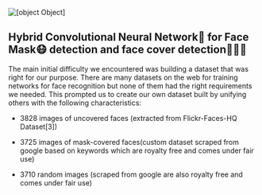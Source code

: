 ![[object Object]](https://socialify.git.ci/CodeBreaker444/hybrid-convolutional-neural-network-for-face-cover-detection/image?description=1&font=KoHo&issues=1&language=1&logo=https%3A%2F%2Favatars.githubusercontent.com%2Fu%2F20869542%3Fv%3D4&owner=1&pattern=Solid&pulls=1&theme=Light)

## Hybrid Convolutional Neural Network🧬 for Face Mask😷 detection and face cover detection🕵🏻‍♂️

The main initial difficulty we encountered was building a dataset that was right for our purpose. There are many datasets on the web for training networks for face recognition but none of them had the right requirements we needed. This prompted us to create our own dataset built by unifying others with the following characteristics:

- 3828 images of uncovered faces (extracted from Flickr-Faces-HQ Dataset[3])

- 3725 images of mask-covered faces(custom dataset scraped from google based on keywords which are royalty free and comes under fair use)

- 3710 random images (scraped from google are also royalty free and comes under fair use)
